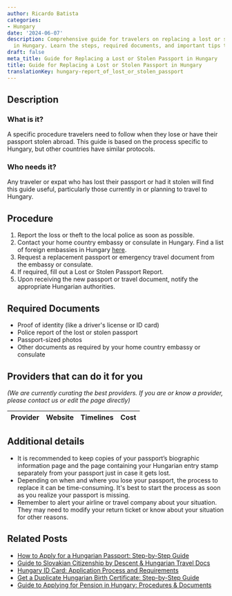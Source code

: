 ```yaml
---
author: Ricardo Batista
categories:
- Hungary
date: '2024-06-07'
description: Comprehensive guide for travelers on replacing a lost or stolen passport
  in Hungary. Learn the steps, required documents, and important tips to follow.
draft: false
meta_title: Guide for Replacing a Lost or Stolen Passport in Hungary
title: Guide for Replacing a Lost or Stolen Passport in Hungary
translationKey: hungary-report_of_lost_or_stolen_passport
---
```


## Description
### What is it?
A specific procedure travelers need to follow when they lose or have their passport stolen abroad. This guide is based on the process specific to Hungary, but other countries have similar protocols.

### Who needs it?
Any traveler or expat who has lost their passport or had it stolen will find this guide useful, particularly those currently in or planning to travel to Hungary.

## Procedure
1. Report the loss or theft to the local police as soon as possible.
2. Contact your home country embassy or consulate in Hungary. Find a list of foreign embassies in Hungary [here](https://konzuliszolgalat.kormany.hu/idegen-konzulatusok-magyarorszagon).
3. Request a replacement passport or emergency travel document from the embassy or consulate.
4. If required, fill out a Lost or Stolen Passport Report.
5. Upon receiving the new passport or travel document, notify the appropriate Hungarian authorities.

## Required Documents
- Proof of identity (like a driver's license or ID card)
- Police report of the lost or stolen passport
- Passport-sized photos
- Other documents as required by your home country embassy or consulate

## Providers that can do it for you

_(We are currently curating the best providers. If you are or know a provider, please contact us or edit the page directly)_

| Provider        |     Website     |     Timelines    |       Cost      |
| :-------------: | :-------------: |  :-------------: | :-------------: |

## Additional details
- It is recommended to keep copies of your passport’s biographic information page and the page containing your Hungarian entry stamp separately from your passport just in case it gets lost.
- Depending on when and where you lose your passport, the process to replace it can be time-consuming. It's best to start the process as soon as you realize your passport is missing.
- Remember to alert your airline or travel company about your situation. They may need to modify your return ticket or know about your situation for other reasons.
## Related Posts

- [How to Apply for a Hungarian Passport: Step-by-Step Guide](https://tramitit.com/guides/hungary/passport_application/)
- [Guide to Slovakian Citizenship by Descent & Hungarian Travel Docs](https://tramitit.com/guides/hungary/domestic_foreign_passport_special_procedure/)
- [Hungary ID Card: Application Process and Requirements](https://tramitit.com/guides/hungary/id_card_application/)
- [Get a Duplicate Hungarian Birth Certificate: Step-by-Step Guide](https://tramitit.com/guides/hungary/application_for_duplicate_birth_certificate/)
- [Guide to Applying for Pension in Hungary: Procedures & Documents](https://tramitit.com/guides/hungary/pension_application/)